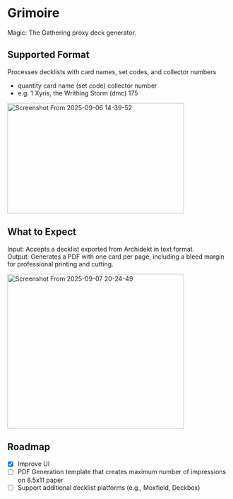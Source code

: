 # Grimoire
Magic: The Gathering proxy deck generator.

## Supported Format
Processes decklists with card names, set codes, and collector numbers
- quantity card name (set code) collector number 
- e.g. 1 Xyris, the Writhing Storm (dmc) 175
<img width="400" height="250" alt="Screenshot From 2025-09-06 14-39-52" src="https://github.com/user-attachments/assets/28a8399a-cf52-44ea-a875-5b96b691e81c" />

## What to Expect
Input: Accepts a decklist exported from Archidekt in text format. \
Output: Generates a PDF with one card per page, including a bleed margin for professional printing and cutting.

<img width="400" height="350" alt="Screenshot From 2025-09-07 20-24-49" src="https://github.com/user-attachments/assets/f673fd7d-043f-479b-8b42-3d506c21db75" />

## Roadmap
- [x] Improve UI
- [ ] PDF Generation template that creates maximum number of impressions on 8.5x11 paper
- [ ] Support additional decklist platforms (e.g., Moxfield, Deckbox)
